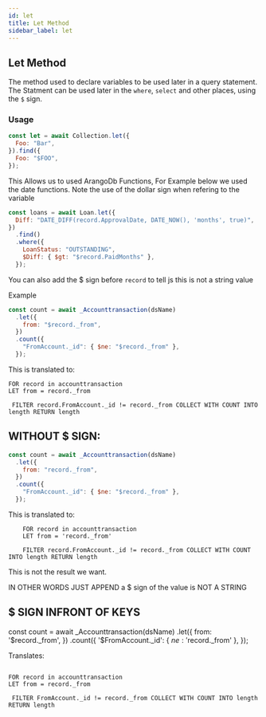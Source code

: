 ```yaml
---
id: let
title: Let Method
sidebar_label: let
---
```


## Let Method

The method used to declare variables to be used later in a query statement. The Statment can be used later in the `where`, `select` and other places, using the `$` sign.

### Usage

```js
const let = await Collection.let({
  Foo: "Bar",
}).find({
  Foo: "$FOO",
});
```

This Allows us to used ArangoDb Functions, For Example below we used the date functions. Note the use of the dollar sign when refering to the variable

```js
const loans = await Loan.let({
  Diff: "DATE_DIFF(record.ApprovalDate, DATE_NOW(), 'months', true)",
})
  .find()
  .where({
    LoanStatus: "OUTSTANDING",
    $Diff: { $gt: "$record.PaidMonths" },
  });
```

You can also add the $ sign before `record` to tell js this is not a string value

Example

```js
const count = await _Accounttransaction(dsName)
  .let({
    from: "$record._from",
  })
  .count({
    "FromAccount._id": { $ne: "$record._from" },
  });
```

This is translated to:

```
FOR record in accounttransaction
LET from = record._from

 FILTER record.FromAccount._id != record._from COLLECT WITH COUNT INTO length RETURN length
```

## WITHOUT $ SIGN:

```js
const count = await _Accounttransaction(dsName)
  .let({
    from: "record._from",
  })
  .count({
    "FromAccount._id": { $ne: "$record._from" },
  });
```

This is translated to:

```
    FOR record in accounttransaction
    LET from = 'record._from'

    FILTER record.FromAccount._id != record._from COLLECT WITH COUNT INTO length RETURN length
```

This is not the result we want.

IN OTHER WORDS JUST APPEND a $ sign of the value is NOT A STRING

## $ SIGN INFRONT OF KEYS

const count = await \_Accounttransaction(dsName)
.let({
from: '$record._from',
      })
      .count({
        '$FromAccount.\_id': { $ne: '$record.\_from' },
});

Translates:

```

FOR record in accounttransaction
LET from = record._from

 FILTER FromAccount._id != record._from COLLECT WITH COUNT INTO length RETURN length

```
